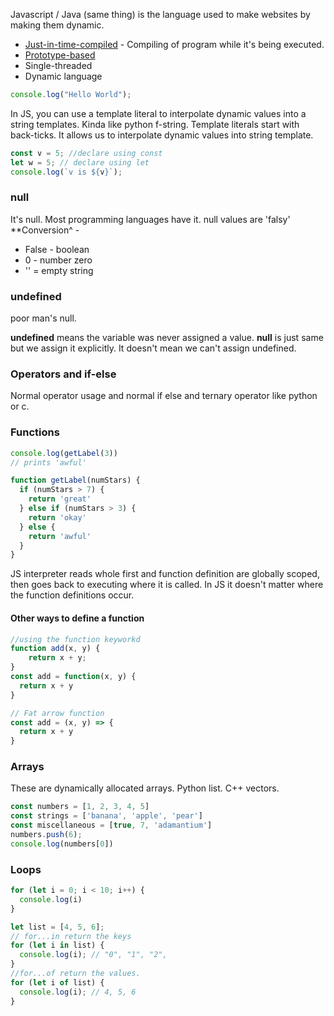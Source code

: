 Javascript / Java (same thing) is the language used to make websites by making them dynamic.
- [Just-in-time-compiled](https://www.howtogeek.com/devops/what-is-just-in-time-jit-compilation/#what-does-jit-compilation-do) - Compiling of program while it's being executed.
- [Prototype-based](https://developer.mozilla.org/en-US/docs/Glossary/Prototype-based_programming)
- Single-threaded
- Dynamic language

``` Javascript
console.log("Hello World");
```

In JS, you can use a template literal to interpolate dynamic values into a string templates. Kinda like python f-string.
Template literals start with back-ticks. It allows us to interpolate dynamic values into string template.
``` Javascript
const v = 5; //declare using const
let w = 5; // declare using let
console.log(`v is ${v}`);
```

### null
It's null. Most programming languages have it. null values are 'falsy'
**Conversion^ - 
- False - boolean
- 0 - number zero
- '' = empty string 

### undefined
poor man's null.

**undefined** means the variable was never assigned a value.
**null** is just same but we assign it explicitly. It doesn't mean we can't assign undefined.

### Operators and if-else
Normal operator usage and normal if else and ternary operator like python or c.

### Functions 
``` Javascript
console.log(getLabel(3))
// prints 'awful'

function getLabel(numStars) {
  if (numStars > 7) {
    return 'great'
  } else if (numStars > 3) {
    return 'okay'
  } else {
    return 'awful'
  }
}
```
JS interpreter reads whole first and function definition are globally scoped, then goes back to executing where it is called. In JS it doesn't matter where the function definitions occur. 

#### Other ways to define a function
```Javascript
//using the function keyworkd
function add(x, y) {
    return x + y;
}
const add = function(x, y) {
  return x + y
}

// Fat arrow function
const add = (x, y) => {
  return x + y
}
```

### Arrays
These are dynamically allocated arrays. Python list. C++ vectors.
``` Javascript
const numbers = [1, 2, 3, 4, 5]
const strings = ['banana', 'apple', 'pear']
const miscellaneous = [true, 7, 'adamantium']
numbers.push(6);
console.log(numbers[0])
```
### Loops 
```Javascript
for (let i = 0; i < 10; i++) {
  console.log(i)
}

let list = [4, 5, 6];
// for...in return the keys
for (let i in list) {
  console.log(i); // "0", "1", "2",
}
//for...of return the values.
for (let i of list) {
  console.log(i); // 4, 5, 6
}
```
